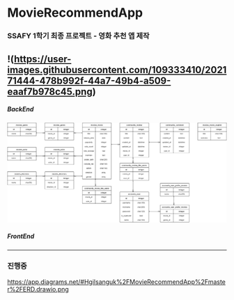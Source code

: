 # MovieRecommendApp

### SSAFY 1학기 최종 프로젝트 - 영화 추천 앱 제작
!(https://user-images.githubusercontent.com/109333410/202171444-478b992f-44a7-49b4-a509-eaaf7b978c45.png)
---
##### BackEnd

<img src="ERD.drawio.png">

##### FrontEnd

---------------
### 진행중
https://app.diagrams.net/#Hgilsanguk%2FMovieRecommendApp%2Fmaster%2FERD.drawio.png
